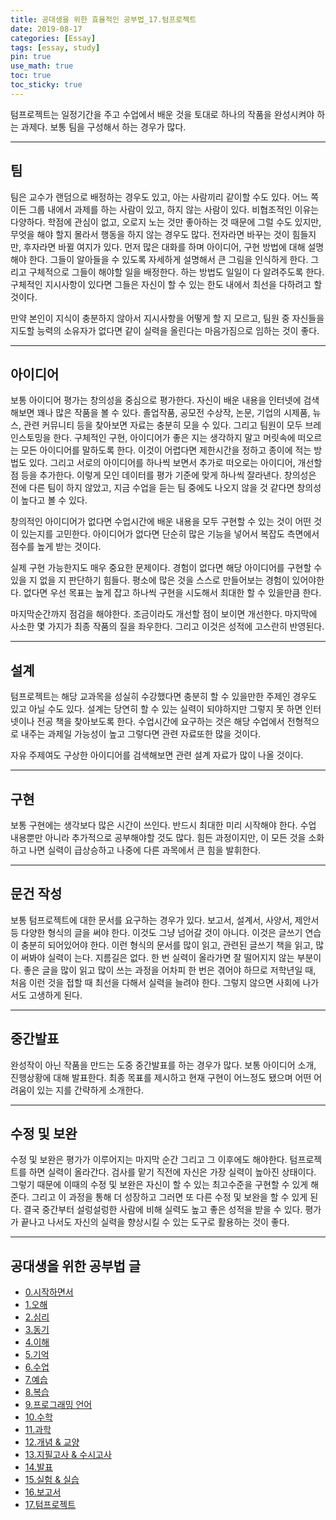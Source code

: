 ```yaml
---
title: 공대생을 위한 효율적인 공부법_17.텀프로젝트
date: 2019-08-17
categories: [Essay]
tags: [essay, study]
pin: true
use_math: true
toc: true
toc_sticky: true
---
```


텀프로젝트는 일정기간을 주고 수업에서 배운 것을 토대로 하나의 작품을 완성시켜야 하는 과제다. 보통 팀을 구성해서 하는 경우가 많다.

***

## __팀__

팀은 교수가 랜덤으로 배정하는 경우도 있고, 아는 사람끼리 같이할 수도 있다. 어느 쪽이든 그룹 내에서 과제를 하는 사람이 있고, 하지 않는 사람이 있다. 비협조적인 이유는 다양하다. 학점에 관심이 없고, 오로지 노는 것만 좋아하는 것 때문에 그럴 수도 있지만, 무엇을 해야 할지 몰라서 행동을 하지 않는 경우도 많다. 전자라면 바꾸는 것이 힘들지만, 후자라면 바뀔 여지가 있다. 먼저 많은 대화를 하며 아이디어, 구현 방법에 대해 설명해야 한다. 그들이 알아들을 수 있도록 자세하게 설명해서 큰 그림을 인식하게 한다. 그리고 구체적으로 그들이 해야할 일을 배정한다. 하는 방법도 일일이 다 알려주도록 한다. 구체적인 지시사항이 있다면 그들은 자신이 할 수 있는 한도 내에서 최선을 다하려고 할 것이다.

만약 본인이 지식이 충분하지 않아서 지시사항을 어떻게 할 지 모르고, 팀원 중 자신들을 지도할 능력의 소유자가 없다면 같이 실력을 올린다는 마음가짐으로 임하는 것이 좋다.

***

## __아이디어__

보통 아이디어 평가는 창의성을 중심으로 평가한다. 자신이 배운 내용을 인터넷에 검색해보면 꽤나 많은 작품을 볼 수 있다. 졸업작품, 공모전 수상작, 논문, 기업의 시제품, 뉴스, 관련 커뮤니티 등을 찾아보면 자료는 충분히 모을 수 있다. 그리고 팀원이 모두 브레인스토밍을 한다. 구체적인 구현, 아이디어가 좋은 지는 생각하지 말고 머릿속에 떠오르는 모든 아이디어를 말하도록 한다. 이것이 어렵다면 제한시간을 정하고 종이에 적는 방법도 있다. 그리고 서로의 아이디어를 하나씩 보면서 추가로 떠오로는 아이디어, 개선할 점 등을 추가한다. 이렇게 모인 데이터를 평가 기준에 맞게 하나씩 잘라낸다. 창의성은 전에 다른 팀이 하지 않았고, 지금 수업을 듣는 팀 중에도 나오지 않을 것 같다면 창의성이 높다고 볼 수 있다.

창의적인 아이디어가 없다면 수업시간에 배운 내용을 모두 구현할 수 있는 것이 어떤 것이 있는지를 고민한다. 아이디어가 없다면 단순히 많은 기능을 넣어서 복잡도 측면에서 점수를 높게 받는 것이다.

실제 구현 가능한지도 매우 중요한 문제이다. 경험이 없다면 해당 아이디어를 구현할 수 있을 지 없을 지 판단하기 힘들다. 평소에 많은 것을 스스로 만들어보는 경험이 있어야한다. 없다면 우선 목표는 높게 잡고 하나씩 구현을 시도해서 최대한 할 수 있을만큼 한다.

마지막순간까지 점검을 해야한다. 조금이라도 개선할 점이 보이면 개선한다. 마지막에 사소한 몇 가지가 최종 작품의 질을 좌우한다. 그리고 이것은 성적에 고스란히 반영된다.

***

## __설계__

텀프로젝트는 해당 교과목을 성실히 수강했다면 충분히 할 수 있을만한 주제인 경우도 있고 아닐 수도 있다. 설계는 당연히 할 수 있는 실력이 되야하지만 그렇지 못 하면 인터넷이나 전공 책을 찾아보도록 한다. 수업시간에 요구하는 것은 해당 수업에서 전형적으로 내주는 과제일 가능성이 높고 그렇다면 관련 자료또한 많을 것이다.

자유 주제여도 구상한 아이디어를 검색해보면 관련 설계 자료가 많이 나올 것이다.

***

## __구현__

보통 구현에는 생각보다 많은 시간이 쓰인다. 반드시 최대한 미리 시작해야 한다. 수업 내용뿐만 아니라 추가적으로 공부해야할 것도 많다. 힘든 과정이지만, 이 모든 것을 소화하고 나면 실력이 급상승하고 나중에 다른 과목에서 큰 힘을 발휘한다.

***

## __문건 작성__

보통 텀프로젝트에 대한 문서를 요구하는 경우가 있다. 보고서, 설계서, 사양서, 제안서 등 다양한 형식의 글을 써야 한다. 이것도 그냥 넘어갈 것이 아니다. 이것은 글쓰기 연습이 충분히 되어있어야 한다. 이런 형식의 문서를 많이 읽고, 관련된 글쓰기 책을 읽고, 많이 써봐야 실력이 는다. 지름길은 없다. 한 번 실력이 올라가면 잘 떨어지지 않는 부분이다. 좋은 글을 많이 읽고 많이 쓰는 과정을 어차피 한 번은 겪어야 하므로 저학년일 때, 처음 이런 것을 접할 때 최선을 다해서 실력을 늘려야 한다. 그렇지 않으면 사회에 나가서도 고생하게 된다.

***

## __중간발표__

완성작이 아닌 작품을 만드는 도중 중간발표를 하는 경우가 많다. 보통 아이디어 소개, 진행상황에 대해 발표한다. 최종 목표를 제시하고 현재 구현이 어느정도 됐으며 어떤 어려움이 있는 지를 간략하게 소개한다.

***

## __수정 및 보완__

수정 및 보완은 평가가 이루어지는 마지막 순간 그리고 그 이후에도 해야한다. 텀프로젝트를 하면 실력이 올라간다. 검사를 맡기 직전에 자신은 가장 실력이 높아진 상태이다. 그렇기 때문에 이때의 수정 및 보완은 자신이 할 수 있는 최고수준을 구현할 수 있게 해준다. 그리고 이 과정을 통해 더 성장하고 그러면 또 다른 수정 및 보완을 할 수 있게 된다. 결국 중간부터 설렁설렁한 사람에 비해 실력도 높고 좋은 성적을 받을 수 있다. 평가가 끝나고 나서도 자신의 실력을 향상시킬 수 있는 도구로 활용하는 것이 좋다.

***

## __공대생을 위한 공부법 글__

- [0.시작하면서](https://chalgx.github.io/essay/HowtoStudyEngineeringStudent0)
- [1.오해](https://chalgx.github.io/essay/HowtoStudyEngineeringStudent1)
- [2.심리](https://chalgx.github.io/essay/HowtoStudyEngineeringStudent2)
- [3.동기](https://chalgx.github.io/essay/HowtoStudyEngineeringStudent3)
- [4.이해](https://chalgx.github.io/essay/HowtoStudyEngineeringStudent4)
- [5.기억](https://chalgx.github.io/essay/HowtoStudyEngineeringStudent5)
- [6.수업](https://chalgx.github.io/essay/HowtoStudyEngineeringStudent6)
- [7.예습](https://chalgx.github.io/essay/HowtoStudyEngineeringStudent7)
- [8.복습](https://chalgx.github.io/essay/HowtoStudyEngineeringStudent8)
- [9.프로그래밍 언어](https://chalgx.github.io/essay/HowtoStudyEngineeringStudent9)
- [10.수학](https://chalgx.github.io/essay/HowtoStudyEngineeringStudent10)
- [11.과학](https://chalgx.github.io/essay/HowtoStudyEngineeringStudent11)
- [12.개념 & 교양](https://chalgx.github.io/essay/HowtoStudyEngineeringStudent12)
- [13.지필고사 & 수시고사](https://chalgx.github.io/essay/HowtoStudyEngineeringStudent13)
- [14.발표](https://chalgx.github.io/essay/HowtoStudyEngineeringStudent14)
- [15.실험 & 실습](https://chalgx.github.io/essay/HowtoStudyEngineeringStudent15)
- [16.보고서](https://chalgx.github.io/essay/HowtoStudyEngineeringStudent16)
- [17.텀프로젝트](https://chalgx.github.io/essay/HowtoStudyEngineeringStudent17)
